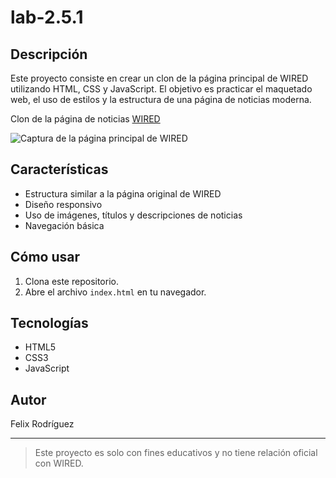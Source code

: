 # lab-2.5.1


## Descripción

Este proyecto consiste en crear un clon de la página principal de WIRED utilizando HTML, CSS y JavaScript. El objetivo es practicar el maquetado web, el uso de estilos y la estructura de una página de noticias moderna.

Clon de la página de noticias [WIRED](https://www.wired.com/)

![Captura de la página principal de WIRED](./assets/wiredpage.png)
## Características

- Estructura similar a la página original de WIRED
- Diseño responsivo
- Uso de imágenes, títulos y descripciones de noticias
- Navegación básica

## Cómo usar

1. Clona este repositorio.
2. Abre el archivo `index.html` en tu navegador.

## Tecnologías

- HTML5
- CSS3
- JavaScript

## Autor

Felix Rodríguez

---

> Este proyecto es solo con fines educativos y no tiene relación oficial con WIRED.
